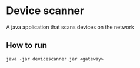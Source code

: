# Device scanner
A java application that scans devices on the network

## How to run
```
java -jar devicescanner.jar <gateway>
```
